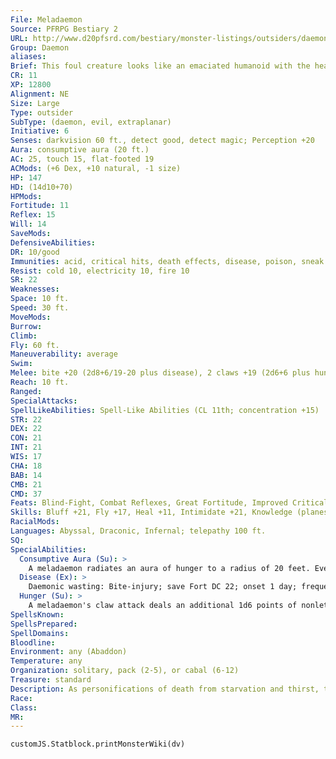 ```yaml
---
File: Meladaemon
Source: PFRPG Bestiary 2
URL: http://www.d20pfsrd.com/bestiary/monster-listings/outsiders/daemons/meladaemon
Group: Daemon
aliases: 
Brief: This foul creature looks like an emaciated humanoid with the head of a jackal.
CR: 11
XP: 12800
Alignment: NE
Size: Large
Type: outsider
SubType: (daemon, evil, extraplanar)
Initiative: 6
Senses: darkvision 60 ft., detect good, detect magic; Perception +20
Aura: consumptive aura (20 ft.)
AC: 25, touch 15, flat-footed 19
ACMods: (+6 Dex, +10 natural, -1 size)
HP: 147
HD: (14d10+70)
HPMods: 
Fortitude: 11
Reflex: 15
Will: 14
SaveMods: 
DefensiveAbilities: 
DR: 10/good
Immunities: acid, critical hits, death effects, disease, poison, sneak attack
Resist: cold 10, electricity 10, fire 10
SR: 22
Weaknesses: 
Space: 10 ft.
Speed: 30 ft.
MoveMods: 
Burrow: 
Climb: 
Fly: 60 ft.
Maneuverability: average
Swim: 
Melee: bite +20 (2d8+6/19-20 plus disease), 2 claws +19 (2d6+6 plus hunger)
Reach: 10 ft.
Ranged: 
SpecialAttacks: 
SpellLikeAbilities: Spell-Like Abilities (CL 11th; concentration +15)  Constant-detect good, detect magic, see invisibility   At Will-cause fear (DC 15), deeper darkness, greater teleport (self plus 50 lbs. of objects only)   3/day-blight (DC 19), diminish plants, quickened magic missile   1/day-horrid wilting (DC 22), waves of fatigue
STR: 22
DEX: 22
CON: 21
INT: 21
WIS: 17
CHA: 18
BAB: 14
CMB: 21
CMD: 37
Feats: Blind-Fight, Combat Reflexes, Great Fortitude, Improved Critical (bite), Iron Will, Quicken Spell-Like Ability (magic missile), Weapon Focus (bite)
Skills: Bluff +21, Fly +17, Heal +11, Intimidate +21, Knowledge (planes) +22, Knowledge (religion) +22, Perception +20, Sense Motive +20, Spellcraft +22, Stealth +19, Survival +20, Use Magic Device +14
RacialMods: 
Languages: Abyssal, Draconic, Infernal; telepathy 100 ft.
SQ: 
SpecialAbilities:
  Consumptive Aura (Su): >
    A meladaemon radiates an aura of hunger to a radius of 20 feet. Every round a creature begins its turn within this aura, it must succeed at a DC 22 Fortitude save or take 1d6 nonlethal damage and become fatigued from extreme hunger. Creatures that do not need to eat are immune to this effect. The save DC is Constitution-based.
  Disease (Ex): >
    Daemonic wasting: Bite-injury; save Fort DC 22; onset 1 day; frequency 1/day; effect 1d4 Con and 1d4 Cha damage; cure 2 consecutive saves. The save DC is Constitution-based.
  Hunger (Su): >
    A meladaemon's claw attack deals an additional 1d6 points of nonlethal damage as it causes sudden pangs of horrific hunger in its foe. Creatures that do not need to eat are immune to this effect.
SpellsKnown: 
SpellsPrepared: 
SpellDomains: 
Bloodline: 
Environment: any (Abaddon)
Temperature: any
Organization: solitary, pack (2-5), or cabal (6-12)
Treasure: standard
Description: As personifications of death from starvation and thirst, these withered fiends spend their time destroying resources and spreading hunger. Deacons of the Horseman of Famine, these creatures visit worlds throughout the planes, destroying acres of crops and slaughtering livestock in order to harvest souls for their honored master. Meladaemons delight in the slow death of starvation, going so far as to experiment with various bodily deficiencies and mortal weaknesses. Arrogant and utterly bound to their patron, meladaemons rarely work with others of their kind and never serve any of the other three Horsemen except in the rarest of circumstances.  Meladaemons stand approximately 12 feet tall and weigh 350 pounds.
Race: 
Class: 
MR: 
---
```

```dataviewjs
customJS.Statblock.printMonsterWiki(dv)
```
